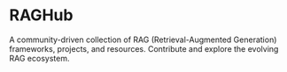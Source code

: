 # RAGHub
A community-driven collection of RAG (Retrieval-Augmented Generation) frameworks, projects, and resources. Contribute and explore the evolving RAG ecosystem.
